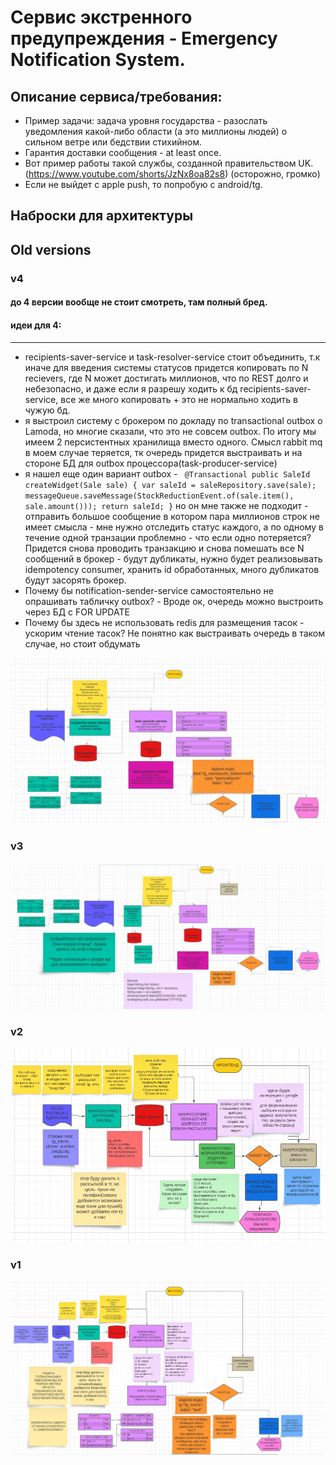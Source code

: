 # Сервис экстренного предупреждения - Emergency Notification System.

## Описание сервиса/требования:

* Пример задачи: задача уровня государства - разослать уведомления какой-либо области (а это миллионы людей) о сильном ветре или бедствии стихийном. 
* Гарантия доставки сообщения - at least once.
* Вот пример работы такой службы, созданной правительством UK. (https://www.youtube.com/shorts/JzNx8oa82s8) (осторожно, громко)
* Если не выйдет с apple push, то попробую с android/tg.
## Наброски для архитектуры



## Old versions
### v4
#### до 4 версии вообще не стоит смотреть, там полный бред.
#### идеи для 4:
***
* recipients-saver-service и task-resolver-service стоит объединить, т.к иначе для введения системы статусов придется копировать по N recievers, где N может достигать миллионов, что по REST долго и небезопасно, и даже если я разрешу ходить к бд recipients-saver-service, все же много копировать + это не нормально ходить в чужую бд.
* я выстроил систему с брокером по докладу по transactional outbox о Lamoda, но многие сказали, что это не совсем outbox. По итогу мы имеем 2 персистентных хранилища вместо одного. Смысл rabbit mq в моем случае теряется, тк очередь придется выстраивать и на стороне БД для outbox процессора(task-producer-service)
* я нашел еще один вариант outbox - ``` @Transactional
public SaleId createWidget(Sale sale) {
  var saleId = saleRepository.save(sale);
  messageQueue.saveMessage(StockReductionEvent.of(sale.item(), sale.amount()));
  return saleId;
}```
но он мне также не подходит - отправить большое сообщение в котором пара миллионов строк не имеет смысла - мне нужно отследить статус каждого, а по одному в течение одной транзации проблемно - что если одно потеряется? Придется снова проводить транзакцию и снова помешать все N сообщений в брокер - будут дубликаты, нужно будет реализовывать idempotency consumer, хранить id обработанных, много дубликатов будут засорять брокер.
* Почему бы notification-sender-service самостоятельно не опрашивать табличку outbox? - Вроде ок, очередь можно выстроить через БД с FOR UPDATE
* Почему бы здесь не использовать redis для размещения тасок - ускорим чтение тасок? Не понятно как выстраивать очередь в таком случае, но стоит обдумать

![Архитектура](./arch-files/arch5.png)
### v3
![Архитектура](./arch-files/arch4.png)
### v2
![Архитектура](./arch-files/arch2.jpg)
### v1
![Архитектура](./arch-files/image.png)
